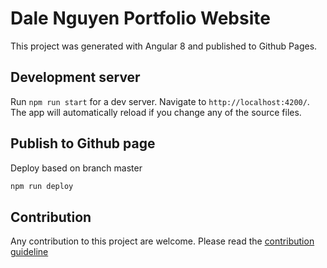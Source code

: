 # Dale Nguyen Portfolio Website

This project was generated with Angular 8 and published to Github Pages.

## Development server

Run `npm run start` for a dev server. Navigate to `http://localhost:4200/`. The app will automatically reload if you change any of the source files.

## Publish to Github page

Deploy based on branch master

```sh
npm run deploy
```
## Contribution 

Any contribution to this project are welcome. Please read the [contribution guideline](https://github.com/dalenguyen/dalenguyen.github.io/blob/dev/CONTRIBUTING.md)
